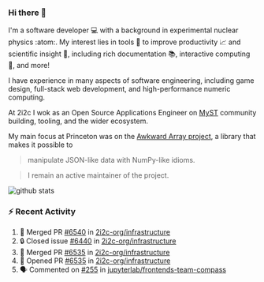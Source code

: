 ### Hi there 👋 

I'm a software developer 💻 with a background in experimental nuclear physics :atom:. My interest lies in tools :wrench: to improve productivity :chart_with_upwards_trend: and scientific insight :telescope:, including rich documentation 📚, interactive computing 🧮, and more! 

I have experience in many aspects of software engineering, including game design, full-stack web development, and high-performance numeric computing. 

At 2i2c I wok as an Open Source Applications Engineer on [MyST](https://github.com/jupyter-book/mystmd) community building, tooling, and the wider ecosystem. 

My main focus at Princeton was on the [Awkward Array project](awkward-array.org/), a library that makes it possible to 
> manipulate JSON-like data with NumPy-like idioms.

> I remain an active maintainer of the project. 

![github stats](https://github-readme-stats.vercel.app/api?username=agoose77&show_icons=true&hide_rank=true&hide_title=true&bg_color=30,e76445,904e95&text_color=efe3ec&icon_color=efe3ec)
<!--
**agoose77/agoose77** is a ✨ _special_ ✨ repository because its `README.md` (this file) appears on your GitHub profile.

Here are some ideas to get you started:

- 🔭 I’m currently working on ...
- 🌱 I’m currently learning ...
- 👯 I’m looking to collaborate on ...
- 🤔 I’m looking for help with ...
- 💬 Ask me about ...
- 📫 How to reach me: ...
- 😄 Pronouns: ...
- ⚡ Fun fact: ...
-->

### :zap: Recent Activity

<!--START_SECTION:activity-->
1. 🎉 Merged PR [#6540](https://github.com/2i2c-org/infrastructure/pull/6540) in [2i2c-org/infrastructure](https://github.com/2i2c-org/infrastructure)
2. 🔒 Closed issue [#6440](https://github.com/2i2c-org/infrastructure/issues/6440) in [2i2c-org/infrastructure](https://github.com/2i2c-org/infrastructure)
3. 🎉 Merged PR [#6535](https://github.com/2i2c-org/infrastructure/pull/6535) in [2i2c-org/infrastructure](https://github.com/2i2c-org/infrastructure)
4. 💪 Opened PR [#6535](https://github.com/2i2c-org/infrastructure/pull/6535) in [2i2c-org/infrastructure](https://github.com/2i2c-org/infrastructure)
5. 🗣 Commented on [#255](https://github.com/jupyterlab/frontends-team-compass/issues/255#issuecomment-3163483600) in [jupyterlab/frontends-team-compass](https://github.com/jupyterlab/frontends-team-compass)
<!--END_SECTION:activity-->
